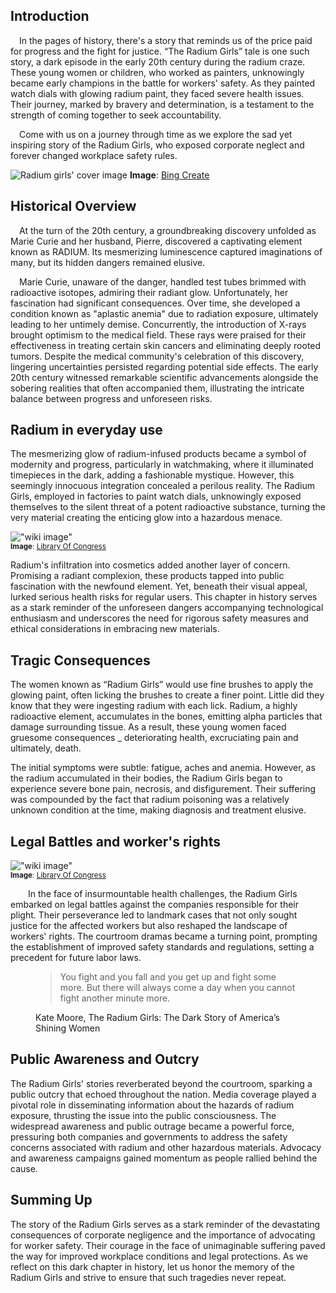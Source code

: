 ## Introduction

&emsp;In the pages of history, there's a story that reminds us of the price paid for progress and the fight for justice. 
“The Radium Girls” tale is one such story, a dark episode in the early 20th century during the radium craze. 
These young women or children, who worked as painters, unknowingly became early champions in the battle for workers' safety. 
As they painted watch dials with glowing radium paint, they faced severe health issues. 
Their journey, marked by bravery and determination, is a testament to the strength of coming together to seek accountability.

&emsp;Come with us on a journey through time as we explore the sad yet inspiring story of the Radium Girls, who exposed corporate neglect and forever changed workplace safety rules.

![Radium girls' cover image](https://api.almondcove.in/content/2023/from-radiance-to-ruination/cover.webp)
**Image**: [Bing Create](https://www.bing.com/images/create)

## Historical Overview

&emsp;At the turn of the 20th century, a groundbreaking discovery unfolded as Marie Curie and her husband, Pierre, discovered a captivating element known as RADIUM. 
Its mesmerizing luminescence captured imaginations of many, but its hidden dangers remained elusive.


&emsp;Marie Curie, unaware of the danger, handled test tubes brimmed with radioactive isotopes, admiring their radiant glow. 
Unfortunately, her fascination had significant consequences. 
Over time, she developed a condition known as "aplastic anemia" due to radiation exposure, ultimately leading to her untimely demise. 
Concurrently, the introduction of X-rays brought optimism to the medical field. 
These rays were praised for their effectiveness in treating certain skin cancers and eliminating deeply rooted tumors. 
Despite the medical community's celebration of this discovery, lingering uncertainties persisted regarding potential side effects. 
The early 20th century witnessed remarkable scientific advancements alongside the sobering realities that often accompanied them, illustrating the intricate balance between progress and unforeseen risks.

## Radium in everyday use

The mesmerizing glow of radium-infused products became a symbol of modernity and progress, particularly in watchmaking, where it illuminated timepieces in the dark, adding a fashionable mystique. However, this seemingly innocuous integration concealed a perilous reality. The Radium Girls, employed in factories to paint watch dials, unknowingly exposed themselves to the silent threat of a potent radioactive substance, turning the very material creating the enticing glow into a hazardous menace.

!["wiki image"](https://womenslibrary.org.uk/gwl_wp/wp-content/uploads/2017/11/1bpWjzNSPcY9ats0mhKug2Q-644x456.jpeg)
<small>  
**Image**: [Library Of Congress](https://womenslibrary.org.uk/gwl_wp/wp-content/uploads/2017/11/1bpWjzNSPcY9ats0mhKug2Q-644x456.jpeg)
</small>

Radium's infiltration into cosmetics added another layer of concern. Promising a radiant complexion, these products tapped into public fascination with the newfound element. Yet, beneath their visual appeal, lurked serious health risks for regular users. This chapter in history serves as a stark reminder of the unforeseen dangers accompanying technological enthusiasm and underscores the need for rigorous safety measures and ethical considerations in embracing new materials.

## Tragic Consequences

The women known as “Radium Girls” would use fine brushes to apply the glowing paint, often licking the brushes to create a finer point. 
Little did they know that they were ingesting radium with each lick. Radium, a highly radioactive element, accumulates in the bones, emitting alpha particles that damage surrounding tissue. As a result, these young 
women faced gruesome consequences _ deteriorating health, excruciating pain and ultimately, death.



The initial symptoms were subtle: fatigue, aches and anemia. However, as the radium accumulated in their bodies, the Radium Girls began to experience severe bone pain, necrosis, and disfigurement. Their suffering was compounded by the fact that radium poisoning was a relatively unknown condition at the time, making diagnosis and treatment elusive.


## Legal Battles and worker's rights

!["wiki image"](https://www.nist.gov/sites/default/files/images/2022/03/07/Damon%20Aug%2013%2C%201920_0.jpg)
<small>  
**Image**: [Library Of Congress](https://blogs.loc.gov/headlinesandheroes/2019/03/radium-girls-living-dead-women/)
</small>


&ensp;&ensp;&ensp;&ensp;In the face of insurmountable health challenges, the Radium Girls embarked on legal battles against the companies responsible for their plight. Their perseverance led to landmark cases that not only sought justice for the affected workers but also reshaped the landscape of workers' rights. The courtroom dramas became a turning point, prompting the establishment of improved safety standards and regulations, setting a precedent for future labor laws.


<div class="card border-0 bg-gray mb-3">
    <div class="card-body">
    <figure>
        <blockquote class="blockquote">
        <p>
            You fight and you fall and you get up and fight some more. But there will always come a day when you cannot fight another minute more.
        </p>
        </blockquote>
        <figcaption class="blockquote-footer">
            Kate Moore, The Radium Girls: The Dark Story of America’s Shining Women
        </figcaption>
    </figure>
    </div>
</div>

## Public Awareness and Outcry

The Radium Girls' stories reverberated beyond the courtroom, sparking a public outcry that echoed throughout the nation. Media coverage played a pivotal role in disseminating information about the hazards of radium exposure, thrusting the issue into the public consciousness. The widespread awareness and public outrage became a powerful force, pressuring both companies and governments to address the safety concerns associated with radium and other hazardous materials. Advocacy and awareness campaigns gained momentum as people rallied behind the cause.

## Summing Up

The story of the Radium Girls serves as a stark reminder of the devastating consequences of corporate negligence and the importance of advocating for worker safety. Their courage in the face of unimaginable suffering paved the way for improved workplace conditions and legal protections. As we reflect on this dark chapter in history, let us honor the memory of the Radium Girls and strive to ensure that such tragedies never repeat.
